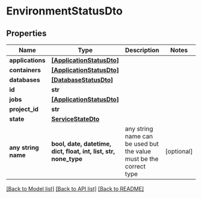 # EnvironmentStatusDto


## Properties
Name | Type | Description | Notes
------------ | ------------- | ------------- | -------------
**applications** | [**[ApplicationStatusDto]**](ApplicationStatusDto.md) |  | 
**containers** | [**[ApplicationStatusDto]**](ApplicationStatusDto.md) |  | 
**databases** | [**[DatabaseStatusDto]**](DatabaseStatusDto.md) |  | 
**id** | **str** |  | 
**jobs** | [**[ApplicationStatusDto]**](ApplicationStatusDto.md) |  | 
**project_id** | **str** |  | 
**state** | [**ServiceStateDto**](ServiceStateDto.md) |  | 
**any string name** | **bool, date, datetime, dict, float, int, list, str, none_type** | any string name can be used but the value must be the correct type | [optional]

[[Back to Model list]](../README.md#documentation-for-models) [[Back to API list]](../README.md#documentation-for-api-endpoints) [[Back to README]](../README.md)


